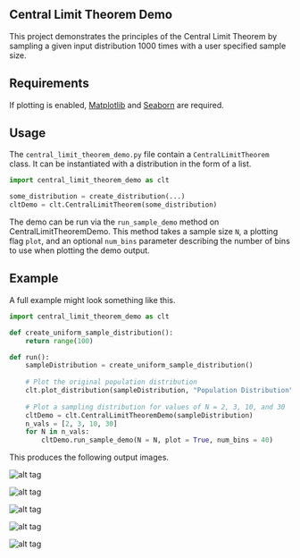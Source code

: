 ## Central Limit Theorem Demo
This project demonstrates the principles of the Central Limit Theorem by sampling a given input distribution 1000 times with a user specified sample size.

## Requirements
If plotting is enabled, [Matplotlib](http://matplotlib.org/) and [Seaborn](http://stanford.edu/~mwaskom/software/seaborn/) are required.

## Usage
The `central_limit_theorem_demo.py` file contain a `CentralLimitTheorem` class. It can be instantiated with a distribution in the form of a list.

```python
import central_limit_theorem_demo as clt

some_distribution = create_distribution(...)
cltDemo = clt.CentralLimitTheorem(some_distribution)
```

The demo can be run via the `run_sample_demo` method on CentralLimitTheoremDemo. This method takes a sample size `N`, a plotting flag `plot`, and an optional `num_bins` parameter describing the number of bins to use when plotting the demo output.

## Example
A full example might look something like this.

```python
import central_limit_theorem_demo as clt

def create_uniform_sample_distribution():
    return range(100)

def run():
    sampleDistribution = create_uniform_sample_distribution()
        
    # Plot the original population distribution
    clt.plot_distribution(sampleDistribution, "Population Distribution", 0, 100, 20)
        
    # Plot a sampling distribution for values of N = 2, 3, 10, and 30
    cltDemo = clt.CentralLimitTheoremDemo(sampleDistribution)
    n_vals = [2, 3, 10, 30]
    for N in n_vals:
        cltDemo.run_sample_demo(N = N, plot = True, num_bins = 40)
```

This produces the following output images.

![alt tag](https://github.com/mattnedrich/CentralLimitTheoremDemo/blob/master/sample_output/uniform_dist.png)

![alt tag](https://github.com/mattnedrich/CentralLimitTheoremDemo/blob/master/sample_output/uniform_n_2.png)

![alt tag](https://github.com/mattnedrich/CentralLimitTheoremDemo/blob/master/sample_output/uniform_n_3.png)

![alt tag](https://github.com/mattnedrich/CentralLimitTheoremDemo/blob/master/sample_output/uniform_n_10.png)

![alt tag](https://github.com/mattnedrich/CentralLimitTheoremDemo/blob/master/sample_output/uniform_n_30.png)
